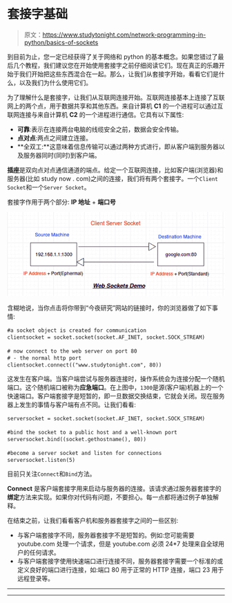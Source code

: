 # 套接字基础

> 原文：<https://www.studytonight.com/network-programming-in-python/basics-of-sockets>

到目前为止，您一定已经获得了关于网络和 python 的基本概念。如果您错过了最后几个教程，我们建议您在开始使用套接字之前仔细阅读它们。现在真正的乐趣开始于我们开始把这些东西混合在一起。那么，让我们从套接字开始，看看它们是什么，以及我们为什么使用它们。

为了理解什么是套接字，让我们从互联网连接开始。互联网连接基本上连接了互联网上的两个点，用于数据共享和其他东西。来自计算机 **C1** 的一个进程可以通过互联网连接与来自计算机 **C2** 的一个进程进行通信。它具有以下属性:

*   **可靠**:表示在连接两台电脑的线缆安全之前，数据会安全传输。
*   **点对点**:两点之间建立连接。
*   **全双工:**这意味着信息传输可以通过两种方式进行，即从客户端到服务器以及服务器同时(同时)到客户端。

**插座**是双向点对点通信通道的端点。给定一个互联网连接，比如客户端(浏览器)和服务器(比如 study now . com)之间的连接，我们将有两个套接字。一个`Client Socket`和一个`Server Socket`。

套接字作用于两个部分: **IP 地址** + **端口号**

![Basics of Sockets](img/11c02df61693aca119ee6a2c70956086.png)

含糊地说，当你点击将你带到“今夜研究”网站的链接时，你的浏览器做了如下事情:

```
#a socket object is created for communication
clientsocket = socket.socket(socket.AF_INET, socket.SOCK_STREAM)

# now connect to the web server on port 80
# - the normal http port
clientsocket.connect(("www.studytonight.com", 80))
```

这发生在客户端。当客户端尝试与服务器连接时，操作系统会为连接分配一个随机端口。这个随机端口被称为**应急端口**。在上图中，`1300`是源(客户端)机器上的一个快速端口。客户端套接字是短暂的，即一旦数据交换结束，它就会关闭。现在服务器上发生的事情与客户端有点不同。让我们看看:

```
serversocket = socket.socket(socket.AF_INET, socket.SOCK_STREAM)

#bind the socket to a public host and a well-known port
serversocket.bind((socket.gethostname(), 80))

#become a server socket and listen for connections
serversocket.listen(5)
```

目前只关注`Connect`和`Bind`方法。

**Connect** 是客户端套接字用来启动与服务器的连接。该请求通过服务器套接字的**绑定**方法来实现。如果你对代码有问题，不要担心。每一点都将通过例子单独解释。

在结束之前，让我们看看客户机和服务器套接字之间的一些区别:

*   与客户端套接字不同，服务器套接字不是短暂的。例如:您可能需要 youtube.com 处理一个请求，但是 youtube.com 必须 24*7 处理来自全球用户的任何请求。
*   与客户端套接字使用快速端口进行连接不同，服务器套接字需要一个标准的或定义良好的端口进行连接，如:端口 80 用于正常的 HTTP 连接，端口 23 用于远程登录等。

* * *

* * *